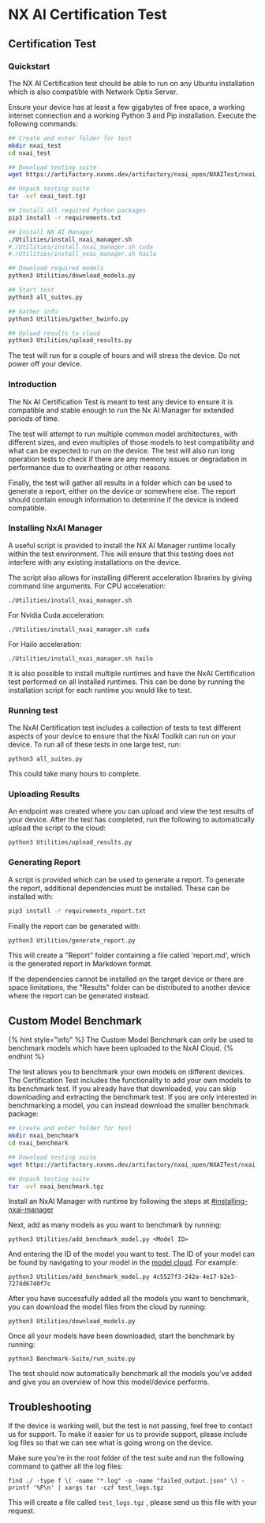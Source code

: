 # NX AI Certification Test

## Certification Test

### Quickstart

The NX AI Certification test should be able to run on any Ubuntu installation which is also compatible with Network Optix Server.&#x20;

Ensure your device has at least a few gigabytes of free space, a working internet connection and a working Python 3 and Pip installation. Execute the following commands:

```bash
## Create and enter folder for test
mkdir nxai_test
cd nxai_test

## Download testing suite
wget https://artifactory.nxvms.dev/artifactory/nxai_open/NXAITest/nxai_test.tgz

## Unpack testing suite
tar -xvf nxai_test.tgz

## Install all required Python packages
pip3 install -r requirements.txt

## Install NX AI Manager
./Utilities/install_nxai_manager.sh
#./Utilities/install_nxai_manager.sh cuda
#./Utilities/install_nxai_manager.sh hailo

## Download required models
python3 Utilities/download_models.py

## Start test
python3 all_suites.py

## Gather info
python3 Utilities/gather_hwinfo.py

## Upload results to cloud
python3 Utilities/upload_results.py
```

The test will run for a couple of hours and will stress the device. Do not power off your device.

### Introduction

The Nx AI Certification Test is meant to test any device to ensure it is compatible and stable enough to run the Nx AI Manager for extended periods of time.&#x20;

The test will attempt to run multiple common model architectures, with different sizes, and even multiples of those models to test compatibility and what can be expected to run on the device. The test will also run long operation tests to check if there are any memory issues or degradation in performance due to overheating or other reasons.

Finally, the test will gather all results in a folder which can be used to generate a report, either on the device or somewhere else. The report should contain enough information to determine if the device is indeed compatible.

### Installing NxAI Manager

A useful script is provided to install the NX AI Manager runtime locally within the test environment. This will ensure that this testing does not interfere with any existing installations on the device.&#x20;

The script also allows for installing different acceleration libraries by giving command line arguments. For CPU acceleration:

```
./Utilities/install_nxai_manager.sh
```

For Nvidia Cuda acceleration:

```
./Utilities/install_nxai_manager.sh cuda
```

For Hailo acceleration:

```
./Utilities/install_nxai_manager.sh hailo
```

It is also possible to install multiple runtimes and have the NxAI Certification test performed on all installed runtimes. This can be done by running the installation script for each runtime you would like to test.

### Running test

The NxAI Certification test includes a collection of tests to test different aspects of your device to ensure that the NxAI Toolkit can run on your device. To run all of these tests in one large test, run:

```
python3 all_suites.py
```

This could take many hours to complete.

### Uploading Results

An endpoint was created where you can upload and view the test results of your device. After the test has completed, run the following to automatically upload the script to the cloud:

```
python3 Utilities/upload_results.py
```

### Generating Report

A script is provided which can be used to generate a report. To generate the report, additional dependencies must be installed. These can be installed with:

```sh
pip3 install -r requirements_report.txt
```

Finally the report can be generated with:

```bash
python3 Utilities/generate_report.py
```

This will create a "Report" folder containing a file called 'report.md', which is the generated report in Markdown format.

If the dependencies cannot be installed on the target device or there are space limitations, the "Results" folder can be distributed to another device where the report can be generated instead.

## Custom Model Benchmark

{% hint style="info" %}
The Custom Model Benchmark can only be used to benchmark models which have been uploaded to the NxAI Cloud.
{% endhint %}

The test allows you to benchmark your own models on different devices. The Certification Test includes the functionality to add your own models to its benchmark test. If you already have that downloaded, you can skip downloading and extracting the benchmark test. If you are only interested in benchmarking a model, you can instead download the smaller benchmark package:

```sh
## Create and enter folder for test
mkdir nxai_benchmark
cd nxai_benchmark

## Download testing suite
wget https://artifactory.nxvms.dev/artifactory/nxai_open/NXAITest/nxai_benchmark.tgz

## Unpack testing suite
tar -xvf nxai_benchmark.tgz
```

Install an NxAI Manager with runtime by following the steps at [#installing-nxai-manager](nx-ai-certification-test.md#installing-nxai-manager "mention")

Next, add as many models as you want to benchmark by running:

```
python3 Utilities/add_benchmark_model.py <Model ID>
```

And entering the ID of the model you want to test. The ID of your model can be found by navigating to your model in the [model cloud](https://admin.sclbl.nxvms.com/models). For example:

```
python3 Utilities/add_benchmark_model.py 4c5527f3-242a-4e17-b2e3-727dd6740f7c
```

After you have successfully added all the models you want to benchmark, you can download the model files from the cloud by running:

```
python3 Utilities/download_models.py
```

Once all your models have been downloaded, start the benchmark by running:

```
python3 Benchmark-Suite/run_suite.py
```

The test should now automatically benchmark all the models you've added and give you an overview of how this model/device performs.

## Troubleshooting

If the device is working well, but the test is not passing, feel free to contact us for support. To make it easier for us to provide support, please include log files so that we can see what is going wrong on the device.&#x20;

Make sure you're in the root folder of the test suite and run the following command to gather all the log files:

```shellscript
find ./ -type f \( -name "*.log" -o -name "failed_output.json" \) -printf '%P\n' | xargs tar -czf test_logs.tgz
```

This will create a file called `test_logs.tgz` , please send us this file with your request.
